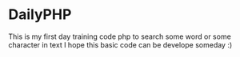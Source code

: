# DailyPHP

This is my first day training code php to search some word or some character in text
I hope this basic code can be develope someday :)
